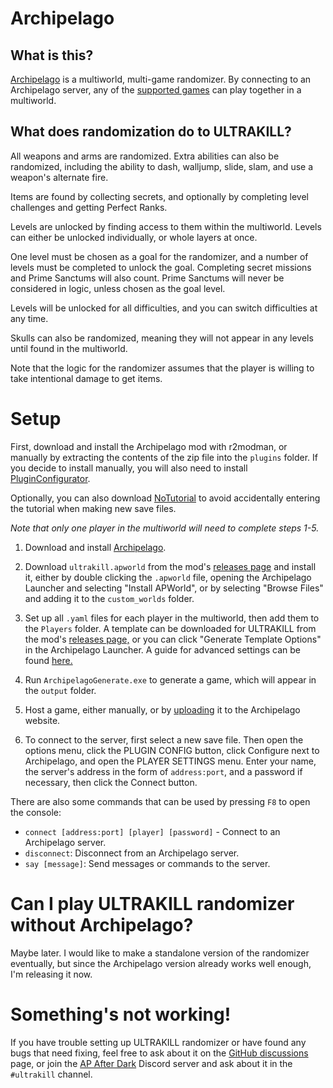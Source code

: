 # Archipelago

## What is this?

[Archipelago](https://archipelago.gg) is a multiworld, multi-game randomizer. By connecting to an Archipelago server, any of the [supported games](https://archipelago.gg/games) can play together in a multiworld.

## What does randomization do to ULTRAKILL?

All weapons and arms are randomized. Extra abilities can also be randomized, including the ability to dash, walljump, slide, slam, and use a weapon's alternate fire.

Items are found by collecting secrets, and optionally by completing level challenges and getting Perfect Ranks.

Levels are unlocked by finding access to them within the multiworld. Levels can either be unlocked individually, or whole layers at once.

One level must be chosen as a goal for the randomizer, and a number of levels must be completed to unlock the goal. Completing secret missions and Prime Sanctums will also count. Prime Sanctums will never be considered in logic, unless chosen as the goal level.

Levels will be unlocked for all difficulties, and you can switch difficulties at any time.

Skulls can also be randomized, meaning they will not appear in any levels until found in the multiworld.

Note that the logic for the randomizer assumes that the player is willing to take intentional damage to get items.

# Setup

First, download and install the Archipelago mod with r2modman, or manually by extracting the contents of the zip file into the `plugins` folder. If you decide to install manually, you will also need to install [PluginConfigurator](https://github.com/eternalUnion/UKPluginConfigurator).

Optionally, you can also download [NoTutorial](https://thunderstore.io/c/ultrakill/p/TRPG/NoTutorial/) to avoid accidentally entering the tutorial when making new save files.

*Note that only one player in the multiworld will need to complete steps 1-5.*

1. Download and install [Archipelago](https://github.com/ArchipelagoMW/Archipelago/releases).

2. Download `ultrakill.apworld` from the mod's [releases page](https://github.com/TRPG0/ArchipelagoULTRAKILL/releases) and install it, either by double clicking the `.apworld` file, opening the Archipelago Launcher and selecting "Install APWorld", or by selecting "Browse Files" and adding it to the `custom_worlds` folder.

3. Set up all `.yaml` files for each player in the multiworld, then add them to the `Players` folder. A template can be downloaded for ULTRAKILL from the mod's [releases page,](https://github.com/TRPG0/ArchipelagoULTRAKILL/releases) or you can click "Generate Template Options" in the Archipelago Launcher. A guide for advanced settings can be found [here.](https://archipelago.gg/tutorial/Archipelago/advanced_settings/en)

4. Run `ArchipelagoGenerate.exe` to generate a game, which will appear in the `output` folder.

5. Host a game, either manually, or by [uploading](https://archipelago.gg/uploads) it to the Archipelago website.

6. To connect to the server, first select a new save file. Then open the options menu, click the PLUGIN CONFIG button, click Configure next to Archipelago, and open the PLAYER SETTINGS menu. Enter your name, the server's address in the form of `address:port`, and a password if necessary, then click the Connect button.

There are also some commands that can be used by pressing `F8` to open the console:

- `connect [address:port] [player] [password]` - Connect to an Archipelago server.
- `disconnect`: Disconnect from an Archipelago server.
- `say [message]`: Send messages or commands to the server.

# Can I play ULTRAKILL randomizer without Archipelago?

Maybe later. I would like to make a standalone version of the randomizer eventually, but since the Archipelago version already works well enough, I'm releasing it now.

# Something's not working!

If you have trouble setting up ULTRAKILL randomizer or have found any bugs that need fixing, feel free to ask about it on the [GitHub discussions](https://github.com/TRPG0/ArchipelagoULTRAKILL/discussions) page, or join the [AP After Dark](https://discord.gg/Sbhy4ykUKn) Discord server and ask about it in the `#ultrakill` channel.
